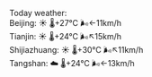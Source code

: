 Today weather:  
Beijing: ☀️   🌡️+27°C 🌬️←11km/h  
Tianjin: ☀️   🌡️+24°C 🌬️↖15km/h  
Shijiazhuang: ☀️   🌡️+30°C 🌬️↖11km/h  
Tangshan: ☁️   🌡️+24°C 🌬️←13km/h  
